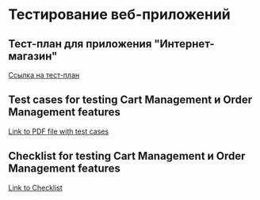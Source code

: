 # Тестирование веб-приложений

## Тест-план для приложения "Интернет-магазин"

[Ссылка на тест-план](https://docs.google.com/spreadsheets/d/1DAKKcnvGGvuFGOX23gtRtQRXq8gYXBUm0niDCPDlt88/edit?gid=0#gid=0)

## Test cases for testing Cart Management и Order Management features

[Link to PDF file with test cases](https://github.com/AnnaZudilova/web/commit/e2bbe0a16639b6fa82bf30dd4be1c8c5bcef6227)

## Checklist for testing Cart Management и Order Management features

[Link to Checklist](https://github.com/AnnaZudilova/docs/commit/c8356ed565a38b1f5786db8bcc50ca9097a9497d)
